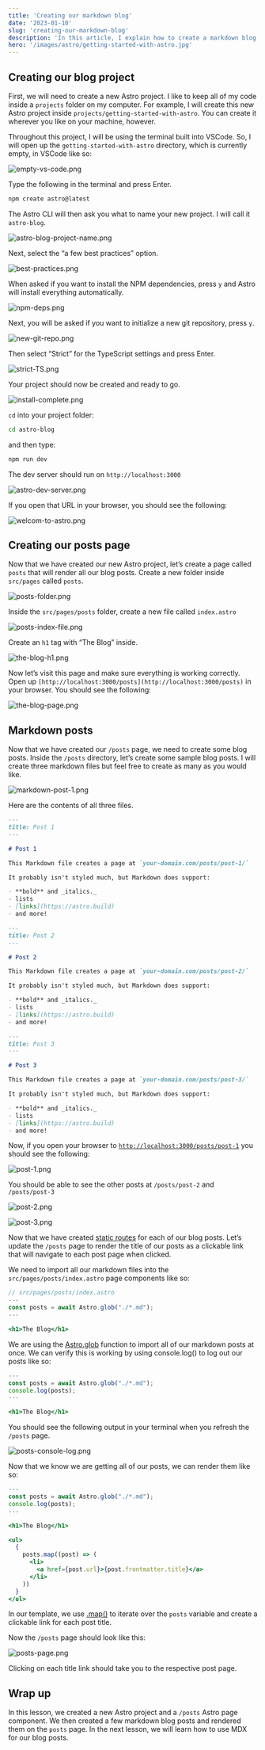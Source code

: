 ```yaml
---
title: 'Creating our markdown blog'
date: '2023-01-10'
slug: 'creating-our-markdown-blog'
description: 'In this article, I explain how to create a markdown blog with Astro'
hero: '/images/astro/getting-started-with-astro.jpg'
---
```


## Creating our blog project

First, we will need to create a new Astro project. I like to keep all of my code inside a `projects` folder on my computer. For example, I will create this new Astro project inside `projects/getting-started-with-astro`. You can create it wherever you like on your machine, however.

Throughout this project, I will be using the terminal built into VSCode. So, I will open up the `getting-started-with-astro` directory, which is currently empty, in VSCode like so:

![empty-vs-code.png](/images/astro/creating-our-markdown-blog/empty-vs-code.webp)

Type the following in the terminal and press Enter.

```bash
npm create astro@latest
```

The Astro CLI will then ask you what to name your new project. I will call it `astro-blog`.

![astro-blog-project-name.png](/images/astro/creating-our-markdown-blog/astro-blog-project-name.webp)

Next, select the “a few best practices” option.

![best-practices.png](/images/astro/creating-our-markdown-blog/best-practices.webp)

When asked if you want to install the NPM dependencies, press `y` and Astro will install everything automatically.

![npm-deps.png](/images/astro/creating-our-markdown-blog/npm-deps.webp)

Next, you will be asked if you want to initialize a new git repository, press `y`.

![new-git-repo.png](/images/astro/creating-our-markdown-blog/new-git-repo.webp)

Then select “Strict” for the TypeScript settings and press Enter.

![strict-TS.png](/images/astro/creating-our-markdown-blog/strict-TS.webp)

Your project should now be created and ready to go.

![install-complete.png](/images/astro/creating-our-markdown-blog/install-complete.webp)

`cd` into your project folder:

```bash
cd astro-blog
```

and then type:

```bash
npm run dev
```

The dev server should run on `http://localhost:3000`

![astro-dev-server.png](/images/astro/creating-our-markdown-blog/astro-dev-server.webp)

If you open that URL in your browser, you should see the following:

![welcom-to-astro.png](/images/astro/creating-our-markdown-blog/welcom-to-astro.webp)

## Creating our posts page

Now that we have created our new Astro project, let’s create a page called `posts` that will render all our blog posts. Create a new folder inside `src/pages` called `posts`.

![posts-folder.png](/images/astro/creating-our-markdown-blog/posts-folder.webp)

Inside the `src/pages/posts` folder, create a new file called `index.astro`

![posts-index-file.png](/images/astro/creating-our-markdown-blog/posts-index-file.webp)

Create an `h1` tag with “The Blog” inside.

![the-blog-h1.png](/images/astro/creating-our-markdown-blog/the-blog-h1.webp)

Now let’s visit this page and make sure everything is working correctly. Open up `[http://localhost:3000/posts](http://localhost:3000/posts)` in your browser. You should see the following:

![the-blog-page.png](/images/astro/creating-our-markdown-blog/the-blog-page.webp)

## Markdown posts

Now that we have created our `/posts` page, we need to create some blog posts. Inside the `/posts` directory, let’s create some sample blog posts. I will create three markdown files but feel free to create as many as you would like.

![markdown-post-1.png](/images/astro/creating-our-markdown-blog/markdown-post-1.webp)

Here are the contents of all three files.

```markdown
---
title: Post 1
---

# Post 1

This Markdown file creates a page at `your-domain.com/posts/post-1/`

It probably isn't styled much, but Markdown does support:

- **bold** and _italics._
- lists
- [links](https://astro.build)
- and more!
```

```markdown
---
title: Post 2
---

# Post 2

This Markdown file creates a page at `your-domain.com/posts/post-2/`

It probably isn't styled much, but Markdown does support:

- **bold** and _italics._
- lists
- [links](https://astro.build)
- and more!
```

```markdown
---
title: Post 3
---

# Post 3

This Markdown file creates a page at `your-domain.com/posts/post-3/`

It probably isn't styled much, but Markdown does support:

- **bold** and _italics._
- lists
- [links](https://astro.build)
- and more!
```

Now, if you open your browser to [`http://localhost:3000/posts/post-1`](http://localhost:3000/posts/post-1) you should see the following:

![post-1.png](/images/astro/creating-our-markdown-blog/post-1.webp)

You should be able to see the other posts at `/posts/post-2` and `/posts/post-3`

![post-2.png](/images/astro/creating-our-markdown-blog/post-2.webp)

![post-3.png](/images/astro/creating-our-markdown-blog/post-3.webp)

Now that we have created [static routes](https://docs.astro.build/en/core-concepts/routing/#static-routes) for each of our blog posts. Let’s update the `/posts` page to render the title of our posts as a clickable link that will navigate to each post page when clicked.

We need to import all our markdown files into the `src/pages/posts/index.astro` page components like so:

```jsx
// src/pages/posts/index.astro
---
const posts = await Astro.glob("./*.md");
---

<h1>The Blog</h1>
```

We are using the [Astro.glob](https://docs.astro.build/en/guides/imports/#astroglob) function to import all of our markdown posts at once. We can verify this is working by using console.log() to log out our posts like so:

```jsx
---
const posts = await Astro.glob("./*.md");
console.log(posts);
---

<h1>The Blog</h1>
```

You should see the following output in your terminal when you refresh the `/posts` page.

![posts-console-log.png](/images/astro/creating-our-markdown-blog/posts-console-log.webp)

Now that we know we are getting all of our posts, we can render them like so:

```jsx
---
const posts = await Astro.glob("./*.md");
console.log(posts);
---

<h1>The Blog</h1>

<ul>
  {
    posts.map((post) => (
      <li>
        <a href={post.url}>{post.frontmatter.title}</a>
      </li>
    ))
  }
</ul>
```

In our template, we use [.map()](https://developer.mozilla.org/en-US/docs/Web/JavaScript/Reference/Global_Objects/Array/map) to iterate over the `posts` variable and create a clickable link for each post title.

Now the `/posts` page should look like this:

![posts-page.png](/images/astro/creating-our-markdown-blog/posts-page.webp)

Clicking on each title link should take you to the respective post page.

## Wrap up

In this lesson, we created a new Astro project and a `/posts` Astro page component. We then created a few markdown blog posts and rendered them on the `posts` page. In the next lesson, we will learn how to use MDX for our blog posts.
